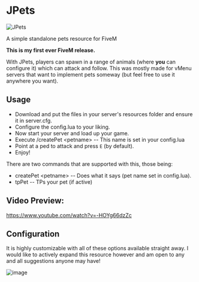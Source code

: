 # JPets
![JPets](https://user-images.githubusercontent.com/62995181/183307124-8c5a993f-772c-48c5-ae92-3142e6b5edba.png)

 A simple standalone pets resource for FiveM

**This is my first ever FiveM release.**

With JPets, players can spawn in a range of animals (where **you** can configure it) which can attack and follow. This was mostly made for vMenu servers that want to implement pets someway (but feel free to use it anywhere you want).

## Usage

* Download and put the files in your server's resources folder and ensure it in server.cfg.
* Configure the config.lua to your liking.
* Now start your server and load up your game.
* Execute /createPet \<petname> -- This name is set in your config.lua
* Point at a ped to attack and press `E` (by default).
* Enjoy!

There are two commands that are supported with this, those being:

* createPet \<petname> -- Does what it says (pet name set in config.lua).
* tpPet -- TPs your pet (if active)

## Video Preview:
https://www.youtube.com/watch?v=-HOYg66dzZc

## Configuration

It is highly customizable with all of these options available straight away. I would like to actively expand this resource however and am open to any and all suggestions anyone may have!

![image](https://user-images.githubusercontent.com/62995181/183307193-e076d1e6-06f8-4e58-b704-89c71c716aed.png)
